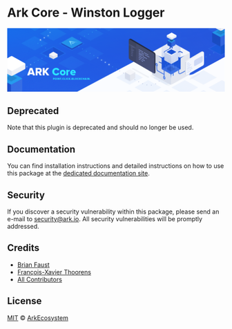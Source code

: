 # Ark Core - Winston Logger

<p align="center">
    <img src="../../banner.png?sanitize=true" />
</p>

## Deprecated
Note that this plugin is deprecated and should no longer be used.

## Documentation

You can find installation instructions and detailed instructions on how to use this package at the [dedicated documentation site](https://docs.ark.io/guidebook/core/plugins/deprecated/core-logger-winston.html).

## Security

If you discover a security vulnerability within this package, please send an e-mail to security@ark.io. All security vulnerabilities will be promptly addressed.

## Credits

-   [Brian Faust](https://github.com/faustbrian)
-   [François-Xavier Thoorens](https://github.com/fix)
-   [All Contributors](../../../../contributors)

## License

[MIT](LICENSE) © [ArkEcosystem](https://ark.io)
